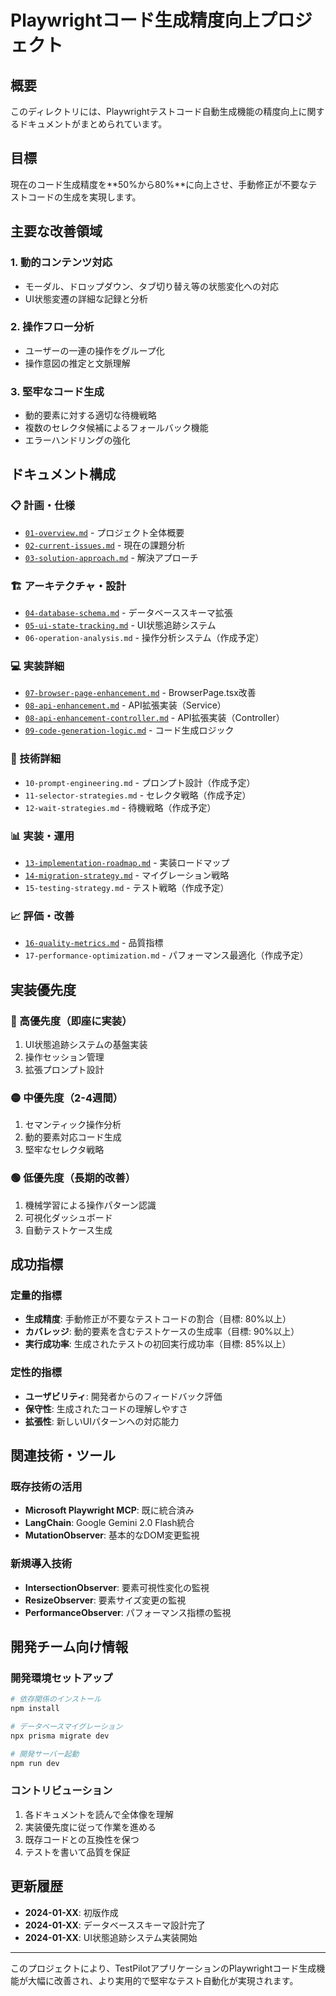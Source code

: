 # Playwrightコード生成精度向上プロジェクト

## 概要

このディレクトリには、Playwrightテストコード自動生成機能の精度向上に関するドキュメントがまとめられています。

## 目標

現在のコード生成精度を**50%から80%**に向上させ、手動修正が不要なテストコードの生成を実現します。

## 主要な改善領域

### 1. 動的コンテンツ対応
- モーダル、ドロップダウン、タブ切り替え等の状態変化への対応
- UI状態変遷の詳細な記録と分析

### 2. 操作フロー分析
- ユーザーの一連の操作をグループ化
- 操作意図の推定と文脈理解

### 3. 堅牢なコード生成
- 動的要素に対する適切な待機戦略
- 複数のセレクタ候補によるフォールバック機能
- エラーハンドリングの強化

## ドキュメント構成

### 📋 計画・仕様
- [`01-overview.md`](./01-overview.md) - プロジェクト全体概要
- [`02-current-issues.md`](./02-current-issues.md) - 現在の課題分析
- [`03-solution-approach.md`](./03-solution-approach.md) - 解決アプローチ

### 🏗️ アーキテクチャ・設計
- [`04-database-schema.md`](./04-database-schema.md) - データベーススキーマ拡張
- [`05-ui-state-tracking.md`](./05-ui-state-tracking.md) - UI状態追跡システム
- `06-operation-analysis.md` - 操作分析システム（作成予定）

### 💻 実装詳細
- [`07-browser-page-enhancement.md`](./07-browser-page-enhancement.md) - BrowserPage.tsx改善
- [`08-api-enhancement.md`](./08-api-enhancement.md) - API拡張実装（Service）
- [`08-api-enhancement-controller.md`](./08-api-enhancement-controller.md) - API拡張実装（Controller）
- [`09-code-generation-logic.md`](./09-code-generation-logic.md) - コード生成ロジック

### 🔧 技術詳細
- `10-prompt-engineering.md` - プロンプト設計（作成予定）
- `11-selector-strategies.md` - セレクタ戦略（作成予定）
- `12-wait-strategies.md` - 待機戦略（作成予定）

### 📊 実装・運用
- [`13-implementation-roadmap.md`](./13-implementation-roadmap.md) - 実装ロードマップ
- [`14-migration-strategy.md`](./14-migration-strategy.md) - マイグレーション戦略
- `15-testing-strategy.md` - テスト戦略（作成予定）

### 📈 評価・改善
- [`16-quality-metrics.md`](./16-quality-metrics.md) - 品質指標
- `17-performance-optimization.md` - パフォーマンス最適化（作成予定）

## 実装優先度

### 🔴 高優先度（即座に実装）
1. UI状態追跡システムの基盤実装
2. 操作セッション管理
3. 拡張プロンプト設計

### 🟡 中優先度（2-4週間）
1. セマンティック操作分析
2. 動的要素対応コード生成
3. 堅牢なセレクタ戦略

### 🟢 低優先度（長期的改善）
1. 機械学習による操作パターン認識
2. 可視化ダッシュボード
3. 自動テストケース生成

## 成功指標

### 定量的指標
- **生成精度**: 手動修正が不要なテストコードの割合（目標: 80%以上）
- **カバレッジ**: 動的要素を含むテストケースの生成率（目標: 90%以上）
- **実行成功率**: 生成されたテストの初回実行成功率（目標: 85%以上）

### 定性的指標
- **ユーザビリティ**: 開発者からのフィードバック評価
- **保守性**: 生成されたコードの理解しやすさ
- **拡張性**: 新しいUIパターンへの対応能力

## 関連技術・ツール

### 既存技術の活用
- **Microsoft Playwright MCP**: 既に統合済み
- **LangChain**: Google Gemini 2.0 Flash統合
- **MutationObserver**: 基本的なDOM変更監視

### 新規導入技術
- **IntersectionObserver**: 要素可視性変化の監視
- **ResizeObserver**: 要素サイズ変更の監視
- **PerformanceObserver**: パフォーマンス指標の監視

## 開発チーム向け情報

### 開発環境セットアップ
```bash
# 依存関係のインストール
npm install

# データベースマイグレーション
npx prisma migrate dev

# 開発サーバー起動
npm run dev
```

### コントリビューション
1. 各ドキュメントを読んで全体像を理解
2. 実装優先度に従って作業を進める
3. 既存コードとの互換性を保つ
4. テストを書いて品質を保証

## 更新履歴

- **2024-01-XX**: 初版作成
- **2024-01-XX**: データベーススキーマ設計完了
- **2024-01-XX**: UI状態追跡システム実装開始

---

このプロジェクトにより、TestPilotアプリケーションのPlaywrightコード生成機能が大幅に改善され、より実用的で堅牢なテスト自動化が実現されます。
